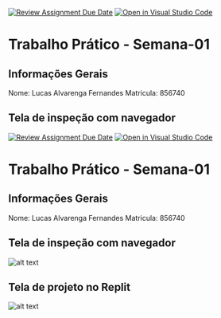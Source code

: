 [![Review Assignment Due Date](https://classroom.github.com/assets/deadline-readme-button-22041afd0340ce965d47ae6ef1cefeee28c7c493a6346c4f15d667ab976d596c.svg)](https://classroom.github.com/a/fWV9gbnp)
[![Open in Visual Studio Code](https://classroom.github.com/assets/open-in-vscode-2e0aaae1b6195c2367325f4f02e2d04e9abb55f0b24a779b69b11b9e10269abc.svg)](https://classroom.github.com/online_ide?assignment_repo_id=18254205&assignment_repo_type=AssignmentRepo)
# Trabalho Prático - Semana-01

## Informações Gerais
Nome: Lucas Alvarenga Fernandes
Matricula: 856740

## Tela de inspeção com navegador
[![Review Assignment Due Date](https://classroom.github.com/assets/deadline-readme-button-22041afd0340ce965d47ae6ef1cefeee28c7c493a6346c4f15d667ab976d596c.svg)](https://classroom.github.com/a/fWV9gbnp)
[![Open in Visual Studio Code](https://classroom.github.com/assets/open-in-vscode-2e0aaae1b6195c2367325f4f02e2d04e9abb55f0b24a779b69b11b9e10269abc.svg)](https://classroom.github.com/online_ide?assignment_repo_id=18254205&assignment_repo_type=AssignmentRepo)
# Trabalho Prático - Semana-01

## Informações Gerais
Nome: Lucas Alvarenga Fernandes
Matricula: 856740

## Tela de inspeção com navegador
![alt text](<Captura de tela 2025-02-23 134845.png>)

## Tela de projeto no Replit
![alt text](<Captura de tela 2025-02-23 135052.png>)
